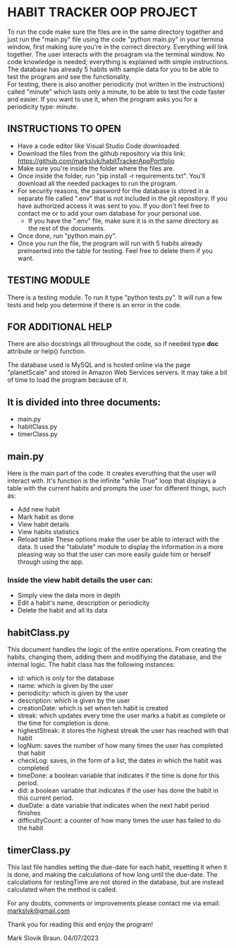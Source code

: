 # HABIT TRACKER OOP PROJECT

To run the code make sure the files are in the same directory together and just run the "main.py" file using the code "python main.py" in your termina window, first making sure you're in the correct directory. Everything will link together. The user interacts with the proagram via the terminal window. No code knowledge is needed; everything is explained with simple instructions. 
The database has already 5 habits with sample data for you to be able to test the program and see the functionality.  
For testing, there is also another periodicity (not written in the instructions) called "minute" which lasts only a minute, to be able to test the code faster and easier. 
If you want to use it, when the program asks you for a periodicity type: minute.


## INSTRUCTIONS TO OPEN

- Have a code editor like Visual Studio Code downloaded.
- Download the files from the github repository via this link: https://github.com/markslvk/habitTrackerAppPortfolio
- Make sure you're inside the folder where the files are. 
- Once inside the folder, run "pip install -r requirements.txt". You'll download all the needed packages to run the program.
- For security reasons, the password for the database is stored in a separate file called ".env" that is not included in the git repository. If you have authorized access it was sent to you. If you don't feel free to contact me or to add your own database for your personal use. 
    - If you have the ".env" file, make sure it is in the same directory as the rest of the documents.
- Once done, run "python main.py". 
- Once you run the file, the program will run with 5 habits already preinserted into the table for testing. Feel free to delete them if you want. 


## TESTING MODULE

There is a testing module. To run it type "python tests.py". It will run a few tests and help you determine if there is an error in the code. 


## FOR ADDITIONAL HELP

There are also docstrings all throughout the code, so if needed type __doc__ attribute or
help() function.

The database used is MySQL and is hosted online via the page "planetScale" and stored in Amazon Web Services servers. It may take a bit of time to load the program because of it. 


## It is divided into three documents:
- main.py
- habitClass.py
- timerClass.py



## main.py
Here is the main part of the code. It creates everuthing that the user will interact with. It's function is the infinite "while True" loop that displays a table with the current habits and prompts the user for different things, such as:
- Add new habit
- Mark habit as done
- View habit details
- View habits statistics
- Reload table
These options make the user be able to interact with the data. It used the "tabulate" module to display the information in a more pleasing way so that the user can more easily guide him or herself through using the app. 
### Inside the view habit details the user can:
- Simply view the data more in depth
- Edit a habit's name, description or periodicity
- Delete the habit and all its data



## habitClass.py
This document handles the logic of the entire operations. From creating the habits, changing them, adding them and modifiying the database, and the internal logic. The habit class has the following instances:
- id: which is only for the database
- name: which is given by the user
- periodicity: which is given by the user
- description: which is given by the user
- creationDate: which is set when teh habit is created
- streak: which updates every time the user marks a habit as complete or the time for completion is done.
- highestStreak: it stores the highest streak the user has reached with that habit
- logNum: saves the number of how many times the user has completed that habit
- checkLog: saves, in the form of a list, the dates in which the habit was completed
- timeDone: a boolean variable that indicates if the time is done for this period.
- did: a boolean variable that indicates if the user has done the habit in this current period.
- dueDate: a date variable that indicates when the next habit period finishes
- difficultyCount: a counter of how many times the user has failed to do the habit


## timerClass.py
This last file handles setting the due-date for each habit, resetting it when it is done, and making the calculations of how long until the due-date. The calculations for restingTime are not stored in the database, but are instead calculated when the method is called. 


For any doubts, comments or improvements please contact me via email: 
markslvk@gmail.com

Thank you for reading this and enjoy the program!


Mark Slovik Braun. 
04/07/2023